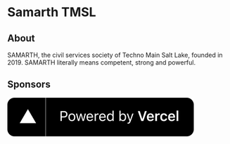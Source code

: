 # Samarth TMSL

## About

SAMARTH, the civil services society of Techno Main Salt Lake, founded in 2019. SAMARTH literally means competent, strong and powerful.

## Sponsors

[![Powered by Vercel](.github/sponsors/powered-by-vercel.svg)](https://vercel.com/?utm_source=samarthtmsl&utm_campaign=oss)
